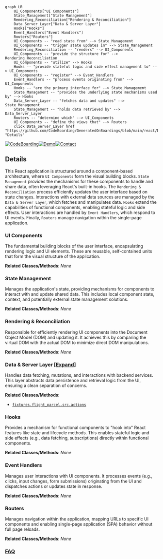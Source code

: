 ```mermaid
graph LR
    UI_Components["UI Components"]
    State_Management["State Management"]
    Rendering_Reconciliation["Rendering & Reconciliation"]
    Data_Server_Layer["Data & Server Layer"]
    Hooks["Hooks"]
    Event_Handlers["Event Handlers"]
    Routers["Routers"]
    UI_Components -- "read state from" --> State_Management
    UI_Components -- "trigger state updates in" --> State_Management
    Rendering_Reconciliation -- "renders" --> UI_Components
    UI_Components -- "provide the structure for" --> Rendering_Reconciliation
    UI_Components -- "utilize" --> Hooks
    Hooks -- "provide stateful logic and side effect management to" --> UI_Components
    UI_Components -- "register" --> Event_Handlers
    Event_Handlers -- "process events originating from" --> UI_Components
    Hooks -- "are the primary interface for" --> State_Management
    State_Management -- "provides the underlying state mechanisms used by" --> Hooks
    Data_Server_Layer -- "fetches data and updates" --> State_Management
    State_Management -- "holds data retrieved by" --> Data_Server_Layer
    Routers -- "determine which" --> UI_Components
    UI_Components -- "define the views that" --> Routers
    click Data_Server_Layer href "https://github.com/CodeBoarding/GeneratedOnBoardings/blob/main/react/Data_Server_Layer.md" "Details"
```

[![CodeBoarding](https://img.shields.io/badge/Generated%20by-CodeBoarding-9cf?style=flat-square)](https://github.com/CodeBoarding/GeneratedOnBoardings)[![Demo](https://img.shields.io/badge/Try%20our-Demo-blue?style=flat-square)](https://www.codeboarding.org/demo)[![Contact](https://img.shields.io/badge/Contact%20us%20-%20contact@codeboarding.org-lightgrey?style=flat-square)](mailto:contact@codeboarding.org)

## Details

This React application is structured around a component-based architecture, where `UI Components` form the visual building blocks. `State Management` provides the mechanisms for these components to handle and share data, often leveraging React's built-in hooks. The `Rendering & Reconciliation` process efficiently updates the user interface based on state changes. Interactions with external data sources are managed by the `Data & Server Layer`, which fetches and manipulates data. `Hooks` extend the capabilities of functional components, enabling stateful logic and side effects. User interactions are handled by `Event Handlers`, which respond to UI events. Finally, `Routers` manage navigation within the single-page application.

### UI Components
The fundamental building blocks of the user interface, encapsulating rendering logic and UI elements. These are reusable, self-contained units that form the visual structure of the application.


**Related Classes/Methods**: _None_

### State Management
Manages the application's state, providing mechanisms for components to interact with and update shared data. This includes local component state, context, and potentially external state management solutions.


**Related Classes/Methods**: _None_

### Rendering & Reconciliation
Responsible for efficiently rendering UI components into the Document Object Model (DOM) and updating it. It achieves this by comparing the virtual DOM with the actual DOM to minimize direct DOM manipulations.


**Related Classes/Methods**: _None_

### Data & Server Layer [[Expand]](./Data_Server_Layer.md)
Handles data fetching, mutations, and interactions with backend services. This layer abstracts data persistence and retrieval logic from the UI, ensuring a clean separation of concerns.


**Related Classes/Methods**:

- <a href="https://github.com/facebook/react/blob/main/fixtures/flight-parcel/src/actions.ts" target="_blank" rel="noopener noreferrer">`fixtures.flight_parcel.src.actions`</a>


### Hooks
Provides a mechanism for functional components to "hook into" React features like state and lifecycle methods. This enables stateful logic and side effects (e.g., data fetching, subscriptions) directly within functional components.


**Related Classes/Methods**: _None_

### Event Handlers
Manages user interactions with UI components. It processes events (e.g., clicks, input changes, form submissions) originating from the UI and dispatches actions or updates state in response.


**Related Classes/Methods**: _None_

### Routers
Manages navigation within the application, mapping URLs to specific UI components and enabling single-page application (SPA) behavior without full page reloads.


**Related Classes/Methods**: _None_



### [FAQ](https://github.com/CodeBoarding/GeneratedOnBoardings/tree/main?tab=readme-ov-file#faq)